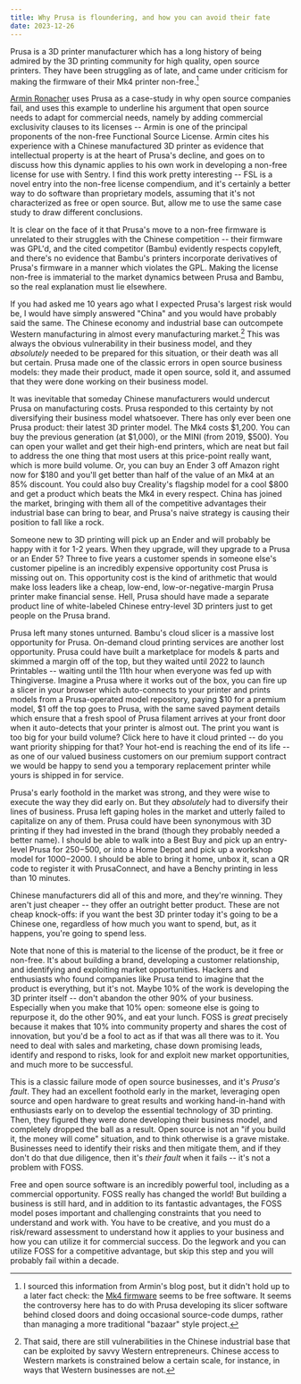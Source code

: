 ```yaml
---
title: Why Prusa is floundering, and how you can avoid their fate
date: 2023-12-26
---
```


Prusa is a 3D printer manufacturer which has a long history of being admired by
the 3D printing community for high quality, open source printers. They have been
struggling as of late, and came under criticism for making the firmware of their
Mk4 printer non-free.[^correction]

[Armin Ronacher][0] uses Prusa as a case-study in why open source companies
fail, and uses this example to underline his argument that open source needs to
adapt for commercial needs, namely by adding commercial exclusivity clauses to
its licenses -- Armin is one of the principal proponents of the non-free
Functional Source License. Armin cites his experience with a Chinese
manufactured 3D printer as evidence that intellectual property is at the heart
of Prusa's decline, and goes on to discuss how this dynamic applies to his own
work in developing a non-free license for use with Sentry. I find this work
pretty interesting -- FSL is a novel entry into the non-free license compendium,
and it's certainly a better way to do software than proprietary models, assuming
that it's not characterized as free or open source. But, allow me to use the
same case study to draw different conclusions.

[0]: https://lucumr.pocoo.org/2023/12/25/life-and-death-of-open-source/

It is clear on the face of it that Prusa's move to a non-free firmware is
unrelated to their struggles with the Chinese competition -- their firmware was
GPL'd, and the cited competitor (Bambu) evidently respects copyleft, and there's
no evidence that Bambu's printers incorporate derivatives of Prusa's firmware in
a manner which violates the GPL. Making the license non-free is immaterial to
the market dynamics between Prusa and Bambu, so the real explanation must lie
elsewhere.

If you had asked me 10 years ago what I expected Prusa's largest risk would be,
I would have simply answered "China" and you would have probably said the same.
The Chinese economy and industrial base can outcompete Western manufacturing in
almost every manufacturing market.[^china] This was always the obvious
vulnerability in their business model, and they *absolutely* needed to be
prepared for this situation, or their death was all but certain. Prusa made one
of the classic errors in open source business models: they made their product,
made it open source, sold it, and assumed that they were done working on their
business model.

[^china]: That said, there are still vulnerabilities in the Chinese industrial
    base that can be exploited by savvy Western entrepreneurs. Chinese access to
    Western markets is constrained below a certain scale, for instance, in ways
    that Western businesses are not.

It was inevitable that someday Chinese manufacturers would undercut Prusa on
manufacturing costs. Prusa responded to this certainty by not diversifying their
business model whatsoever. There has only ever been one Prusa product: their
latest 3D printer model. The Mk4 costs $1,200. You can buy the previous
generation (at $1,000), or the MINI (from 2019, $500). You can open your wallet
and get their high-end printers, which are neat but fail to address the one
thing that most users at this price-point really want, which is more build
volume. Or, you can buy an Ender 3 off Amazon right now for $180 and you'll get
better than half of the value of an Mk4 at an 85% discount. You could also buy
Creality's flagship model for a cool $800 and get a product which beats the Mk4
in every respect. China has joined the market, bringing with them all of the
competitive advantages their industrial base can bring to bear, and Prusa's
naive strategy is causing their position to fall like a rock.

Someone new to 3D printing will pick up an Ender and will probably be happy with
it for 1-2 years. When they upgrade, will they upgrade to a Prusa or an Ender 5?
Three to five years a customer spends in someone else's customer pipeline is an
incredibly expensive opportunity cost Prusa is missing out on. This opportunity
cost is the kind of arithmetic that would make loss leaders like a cheap,
low-end, low-or-negative-margin Prusa printer make financial sense. Hell, Prusa
should have made a separate product line of white-labeled Chinese entry-level 3D
printers just to get people on the Prusa brand.

Prusa left many stones unturned. Bambu's cloud slicer is a massive lost
opportunity for Prusa. On-demand cloud printing services are another lost
opportunity. Prusa could have built a marketplace for models & parts and skimmed
a margin off of the top, but they waited until 2022 to launch Printables --
waiting until the 11th hour when everyone was fed up with Thingiverse. Imagine a
Prusa where it works out of the box, you can fire up a slicer in your browser
which auto-connects to your printer and prints models from a Prusa-operated
model repository, paying $10 for a premium model, $1 off the top goes to Prusa,
with the same saved payment details which ensure that a fresh spool of Prusa
filament arrives at your front door when it auto-detects that your printer is
almost out. The print you want is too big for your build volume? Click here to
have it cloud printed -- do you want priority shipping for that? Your hot-end is
reaching the end of its life -- as one of our valued business customers on our
premium support contract we would be happy to send you a temporary replacement
printer while yours is shipped in for service.

Prusa's early foothold in the market was strong, and they were wise to execute
the way they did early on. But they *absolutely* had to diversify their lines of
business. Prusa left gaping holes in the market and utterly failed to capitalize
on any of them. Prusa could have been synonymous with 3D printing if they had
invested in the brand (though they probably needed a better name). I should be
able to walk into a Best Buy and pick up an entry-level Prusa for $250-$500, or
into a Home Depot and pick up a workshop model for $1000-$2000. I should be able
to bring it home, unbox it, scan a QR code to register it with PrusaConnect, and
have a Benchy printing in less than 10 minutes.

Chinese manufacturers did all of this and more, and they're winning. They aren't
just cheaper -- they offer an outright better product. These are not cheap
knock-offs: if you want the best 3D printer today it's going to be a Chinese
one, regardless of how much you want to spend, but, as it happens, you're going
to spend less.

Note that none of this is material to the license of the product, be it free or
non-free. It's about building a brand, developing a customer relationship, and
identifying and exploiting market opportunities. Hackers and enthusiasts who
found companies like Prusa tend to imagine that the product is everything, but
it's not. Maybe 10% of the work is developing the 3D printer itself&nbsp;--
don't abandon the other 90% of your business. Especially when you make that 10%
open: someone else is going to repurpose it, do the other 90%, and eat your
lunch. FOSS is *great* precisely because it makes that 10% into community
property and shares the cost of innovation, but you'd be a fool to act as if
that was all there was to it. You need to deal with sales and marketing, chase
down promising leads, identify and respond to risks, look for and exploit new
market opportunities, and much more to be successful.

This is a classic failure mode of open source businesses, and it's *Prusa's
fault*. They had an excellent foothold early in the market, leveraging open
source and open hardware to great results and working hand-in-hand with
enthusiasts early on to develop the essential technology of 3D printing. Then,
they figured they were done developing their business model, and completely
dropped the ball as a result. Open source is not an "if you build it, the money
will come" situation, and to think otherwise is a grave mistake. Businesses need
to identify their risks and then mitigate them, and if they don't do that due
diligence, then it's *their fault* when it fails -- it's not a problem with
FOSS.

Free and open source software is an incredibly powerful tool, including as a
commercial opportunity. FOSS really has changed the world! But building a
business is still hard, and in addition to its fantastic advantages, the FOSS
model poses important and challenging constraints that you need to understand
and work with. You have to be creative, and you must do a risk/reward assessment
to understand how it applies to your business and how you can utilize it for
commercial success. Do the legwork and you can utilize FOSS for a competitive
advantage, but skip this step and you will probably fail within a decade.

[^correction]: I sourced this information from Armin's blog post, but it didn't
    hold up to a later fact check: the
    [Mk4 firmware](https://github.com/prusa3d/Prusa-Firmware-Buddy) seems to be
    free software. It seems the controversy here has to do with Prusa
    developing its slicer software behind closed doors and doing occasional
    source-code dumps, rather than managing a more traditional "bazaar" style
    project.
